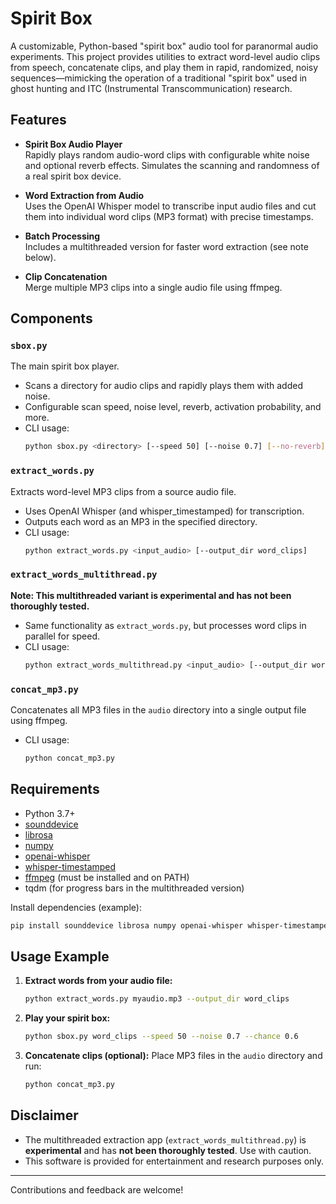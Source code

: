 # Spirit Box

A customizable, Python-based "spirit box" audio tool for paranormal audio experiments. This project provides utilities to extract word-level audio clips from speech, concatenate clips, and play them in rapid, randomized, noisy sequences—mimicking the operation of a traditional "spirit box" used in ghost hunting and ITC (Instrumental Transcommunication) research.

## Features

- **Spirit Box Audio Player**  
  Rapidly plays random audio-word clips with configurable white noise and optional reverb effects. Simulates the scanning and randomness of a real spirit box device.

- **Word Extraction from Audio**  
  Uses the OpenAI Whisper model to transcribe input audio files and cut them into individual word clips (MP3 format) with precise timestamps.

- **Batch Processing**  
  Includes a multithreaded version for faster word extraction (see note below).

- **Clip Concatenation**  
  Merge multiple MP3 clips into a single audio file using ffmpeg.

## Components

### `sbox.py`
The main spirit box player.  
- Scans a directory for audio clips and rapidly plays them with added noise.
- Configurable scan speed, noise level, reverb, activation probability, and more.
- CLI usage:
  ```bash
  python sbox.py <directory> [--speed 50] [--noise 0.7] [--no-reverb] [--chance 0.5]
  ```

### `extract_words.py`
Extracts word-level MP3 clips from a source audio file.
- Uses OpenAI Whisper (and whisper_timestamped) for transcription.
- Outputs each word as an MP3 in the specified directory.
- CLI usage:
  ```bash
  python extract_words.py <input_audio> [--output_dir word_clips]
  ```

### `extract_words_multithread.py`  
**Note: This multithreaded variant is experimental and has not been thoroughly tested.**  
- Same functionality as `extract_words.py`, but processes word clips in parallel for speed.
- CLI usage:
  ```bash
  python extract_words_multithread.py <input_audio> [--output_dir word_clips] [--jobs 4]
  ```

### `concat_mp3.py`
Concatenates all MP3 files in the `audio` directory into a single output file using ffmpeg.
- CLI usage:
  ```bash
  python concat_mp3.py
  ```

## Requirements

- Python 3.7+
- [sounddevice](https://python-sounddevice.readthedocs.io/)
- [librosa](https://librosa.org/)
- [numpy](https://numpy.org/)
- [openai-whisper](https://github.com/openai/whisper)
- [whisper-timestamped](https://github.com/linto-ai/whisper-timestamped)
- [ffmpeg](https://ffmpeg.org/) (must be installed and on PATH)
- tqdm (for progress bars in the multithreaded version)

Install dependencies (example):
```bash
pip install sounddevice librosa numpy openai-whisper whisper-timestamped tqdm
```

## Usage Example

1. **Extract words from your audio file:**
   ```bash
   python extract_words.py myaudio.mp3 --output_dir word_clips
   ```

2. **Play your spirit box:**
   ```bash
   python sbox.py word_clips --speed 50 --noise 0.7 --chance 0.6
   ```

3. **Concatenate clips (optional):**
   Place MP3 files in the `audio` directory and run:
   ```bash
   python concat_mp3.py
   ```

## Disclaimer

- The multithreaded extraction app (`extract_words_multithread.py`) is **experimental** and has **not been thoroughly tested**. Use with caution.
- This software is provided for entertainment and research purposes only.

---
Contributions and feedback are welcome!
